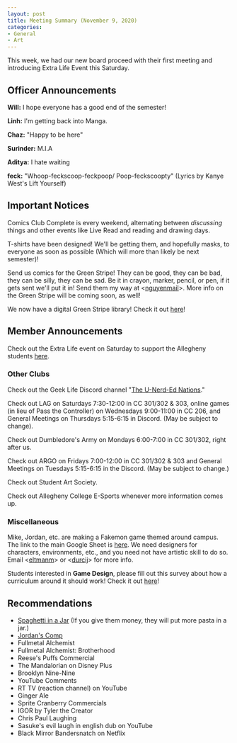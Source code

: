 ```yaml
---
layout: post
title: Meeting Summary (November 9, 2020)
categories:
- General
- Art
---
```


This week, we had our new board proceed with their first meeting and introducing Extra Life Event this Saturday.

## Officer Announcements

**Will:**  I hope everyone has a good end of the semester!

**Linh:**  I'm getting back into Manga.

**Chaz:**  "Happy to be here"

**Surinder:**  M.I.A

**Aditya:**  I hate waiting

**feck:**   "Whoop-feckscoop-feckpoop/ Poop-feckscoopty" (Lyrics by Kanye West's Lift Yourself)

## Important Notices

Comics Club Complete is every weekend, alternating between *discussing* things and other events like Live Read and reading and drawing days.

T-shirts have been designed!  We'll be getting them, and hopefully masks, to everyone as soon as possible (Which will more than likely be next semester)!

Send us comics for the Green Stripe!  They can be good, they can be bad, they can be silly, they can be sad.  Be it in crayon, marker, pencil, or pen, if it gets sent we'll put it in!  Send them my way at <[nguyenmail](mailto:nguyenmail@allegheny.edu)>.  More info on the Green Stripe will be coming soon, as well!

We now have a digital Green Stripe library!  Check it out [here](https://comicsclub.netlify.app/green-stripes.html)!

## Member Announcements

Check out the Extra Life event on Saturday to support the Allegheny students [here](https://www.extra-life.org/index.cfm?fuseaction=donorDrive.team&teamID=54836).

### Other Clubs

Check out the Geek Life Discord channel "[The U-Nerd-Ed Nations](https://discord.gg/bKXT3FM)."

Check out LAG on Saturdays 7:30-12:00 in CC 301/302 & 303, online games (in lieu of Pass the Controller) on Wednesdays 9:00-11:00 in CC 206, and General Meetings on Thursdays 5:15-6:15 in Discord. (May be subject to change).

Check out Dumbledore's Army on Mondays 6:00-7:00 in CC 301/302, right after us.

Check out ARGO on Fridays 7:00-12:00 in CC 301/302 & 303 and General Meetings on Tuesdays 5:15-6:15 in the Discord.  (May be subject to change.)

Check out Student Art Society.

Check out Allegheny College E-Sports whenever more information comes up.

### Miscellaneous

Mike, Jordan, etc. are making a Fakemon game themed around campus.  The link to the main Google Sheet is [here](https://docs.google.com/spreadsheets/d/19UsWhMEcoW0K28BC3llz5-oJXrWB53-zqBixHXlzCd4/edit?usp=sharing).  We need designers for characters, environments, etc., and you need not have artistic skill to do so.  Email <[eltmanm](mailto:eltmanm@allegheny.edu)> or <[durcij](mailto:durcij@allegheny.edu)> for more info.

Students interested in **Game Design**, please fill out this survey about how a curriculum around it should work!  Check it out [here](https://forms.gle/WWkvnnC2K115kuwNA)!

## Recommendations
* [Spaghetti in a Jar](https://www.spaghettiinajar.com/) (If you give them money, they will put more pasta in a jar.)
* [Jordan's Comp](https://github.com/durcij/game-for-comp/blob/master/SeniorThesis.pdf)
* Fullmetal Alchemist
* Fullmetal Alchemist: Brotherhood
* Reese's Puffs Commercial
* The Mandalorian on Disney Plus
* Brooklyn Nine-Nine
* YouTube Comments
* RT TV  (reaction channel) on YouTube
* Ginger Ale
* Sprite Cranberry Commercials
* IGOR by Tyler the Creator
* Chris Paul Laughing
* Sasuke's evil laugh in english dub  on YouTube
* Black Mirror Bandersnatch on Netflix
